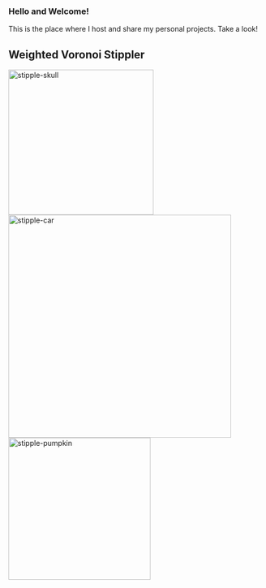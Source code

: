 ### Hello and Welcome!

This is the place where I host and share my personal projects. Take a look!

## Weighted Voronoi Stippler

<img width="286" alt="stipple-skull" src="https://github.com/user-attachments/assets/b8ee8bd7-8ca8-476e-a9bc-32bae77cf036">
<img width="439" alt="stipple-car" src="https://github.com/user-attachments/assets/2c84dc51-f653-438b-b282-001e37f73986">
<img width="280" alt="stipple-pumpkin" src="https://github.com/user-attachments/assets/c1b15ac1-cee5-4e02-ae3c-0c6ad6abb9cd">
